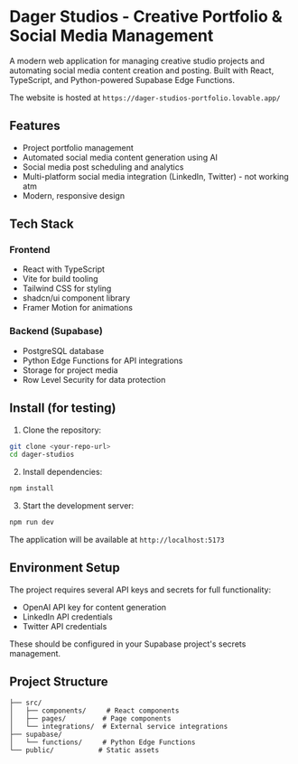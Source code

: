 # Dager Studios - Creative Portfolio & Social Media Management

A modern web application for managing creative studio projects and automating social media content creation and posting. Built with React, TypeScript, and Python-powered Supabase Edge Functions.

The website is hosted at `https://dager-studios-portfolio.lovable.app/`

## Features

- Project portfolio management
- Automated social media content generation using AI
- Social media post scheduling and analytics
- Multi-platform social media integration (LinkedIn, Twitter) - not working atm
- Modern, responsive design

## Tech Stack

### Frontend
- React with TypeScript
- Vite for build tooling
- Tailwind CSS for styling
- shadcn/ui component library
- Framer Motion for animations

### Backend (Supabase)
- PostgreSQL database
- Python Edge Functions for API integrations
- Storage for project media
- Row Level Security for data protection

## Install (for testing)

1. Clone the repository:
```bash
git clone <your-repo-url>
cd dager-studios
```

2. Install dependencies:
```bash
npm install
```

3. Start the development server:
```bash
npm run dev
```

The application will be available at `http://localhost:5173`

## Environment Setup

The project requires several API keys and secrets for full functionality:

- OpenAI API key for content generation
- LinkedIn API credentials
- Twitter API credentials

These should be configured in your Supabase project's secrets management.

## Project Structure

```
├── src/
│   ├── components/     # React components
│   ├── pages/         # Page components
│   └── integrations/  # External service integrations
├── supabase/
│   └── functions/     # Python Edge Functions
└── public/           # Static assets
```
